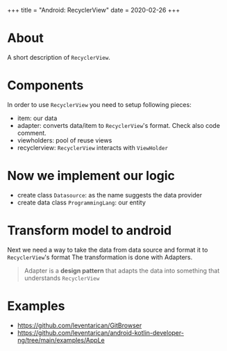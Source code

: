 +++
title = "Android: RecyclerView"
date = 2020-02-26
+++

# About
A short description of `RecyclerView`.

# Components
In order to use `RecyclerView` you need to setup following pieces:
* item: our data
* adapter: converts data/item to `RecyclerView`'s format. Check also code comment.
* viewholders: pool of reuse views
* recyclerview: `RecyclerView` interacts with `ViewHolder`

# Now we implement our logic
* create class `Datasource`: as the name suggests the data provider
* create data class `ProgrammingLang`: our entity

# Transform model to android
Next we need a way to take the data from data source and format it to `RecyclerView`'s format
The transformation is done with Adapters.
> Adapter is a __design pattern__ that adapts the data into something that understands `RecyclerView` 

# Examples
* https://github.com/leventarican/GitBrowser
* https://github.com/leventarican/android-kotlin-developer-ng/tree/main/examples/AppLe
